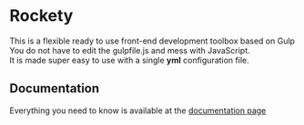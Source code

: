 # Rockety

This is a flexible ready to use front-end development toolbox based on Gulp  
You do not have to edit the gulpfile.js and mess with JavaScript.  
It is made super easy to use with a single **yml** configuration file.  

## Documentation
Everything you need to know is available at the [documentation page](http://ivandokov.github.io/rockety/)